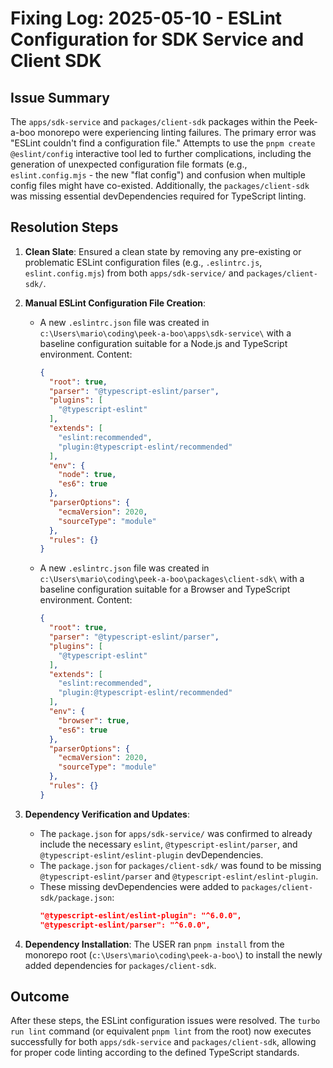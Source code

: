 # Fixing Log: 2025-05-10 - ESLint Configuration for SDK Service and Client SDK

## Issue Summary

The `apps/sdk-service` and `packages/client-sdk` packages within the Peek-a-boo monorepo were experiencing linting failures. The primary error was "ESLint couldn't find a configuration file." Attempts to use the `pnpm create @eslint/config` interactive tool led to further complications, including the generation of unexpected configuration file formats (e.g., `eslint.config.mjs` - the new "flat config") and confusion when multiple config files might have co-existed. Additionally, the `packages/client-sdk` was missing essential devDependencies required for TypeScript linting.

## Resolution Steps

1.  **Clean Slate**: Ensured a clean state by removing any pre-existing or problematic ESLint configuration files (e.g., `.eslintrc.js`, `eslint.config.mjs`) from both `apps/sdk-service/` and `packages/client-sdk/`.

2.  **Manual ESLint Configuration File Creation**:
    *   A new `.eslintrc.json` file was created in `c:\Users\mario\coding\peek-a-boo\apps\sdk-service\` with a baseline configuration suitable for a Node.js and TypeScript environment. Content:
        ```json
        {
          "root": true,
          "parser": "@typescript-eslint/parser",
          "plugins": [
            "@typescript-eslint"
          ],
          "extends": [
            "eslint:recommended",
            "plugin:@typescript-eslint/recommended"
          ],
          "env": {
            "node": true,
            "es6": true
          },
          "parserOptions": {
            "ecmaVersion": 2020,
            "sourceType": "module"
          },
          "rules": {}
        }
        ```
    *   A new `.eslintrc.json` file was created in `c:\Users\mario\coding\peek-a-boo\packages\client-sdk\` with a baseline configuration suitable for a Browser and TypeScript environment. Content:
        ```json
        {
          "root": true,
          "parser": "@typescript-eslint/parser",
          "plugins": [
            "@typescript-eslint"
          ],
          "extends": [
            "eslint:recommended",
            "plugin:@typescript-eslint/recommended"
          ],
          "env": {
            "browser": true,
            "es6": true
          },
          "parserOptions": {
            "ecmaVersion": 2020,
            "sourceType": "module"
          },
          "rules": {}
        }
        ```

3.  **Dependency Verification and Updates**:
    *   The `package.json` for `apps/sdk-service/` was confirmed to already include the necessary `eslint`, `@typescript-eslint/parser`, and `@typescript-eslint/eslint-plugin` devDependencies.
    *   The `package.json` for `packages/client-sdk/` was found to be missing `@typescript-eslint/parser` and `@typescript-eslint/eslint-plugin`.
    *   These missing devDependencies were added to `packages/client-sdk/package.json`:
        ```json
        "@typescript-eslint/eslint-plugin": "^6.0.0",
        "@typescript-eslint/parser": "^6.0.0",
        ```

4.  **Dependency Installation**: The USER ran `pnpm install` from the monorepo root (`c:\Users\mario\coding\peek-a-boo\`) to install the newly added dependencies for `packages/client-sdk`.

## Outcome

After these steps, the ESLint configuration issues were resolved. The `turbo run lint` command (or equivalent `pnpm lint` from the root) now executes successfully for both `apps/sdk-service` and `packages/client-sdk`, allowing for proper code linting according to the defined TypeScript standards.
